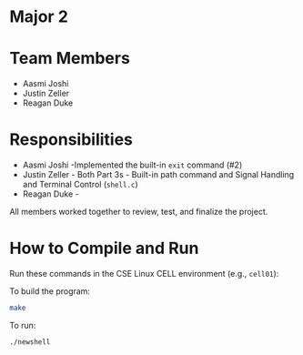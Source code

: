 # Major 2

# Team Members
- Aasmi Joshi 
- Justin Zeller
- Reagan Duke

# Responsibilities
- Aasmi Joshi -Implemented the built-in `exit` command (#2) 
- Justin Zeller - Both Part 3s - Built-in path command and Signal Handling and Terminal Control (`shell.c`)
- Reagan Duke -

All members worked together to review, test, and finalize the project.

# How to Compile and Run
Run these commands in the CSE Linux CELL environment (e.g., `cell01`): 

To build the program:
```bash
make
```

To run:
```
./newshell
```
